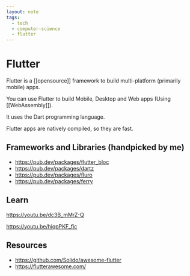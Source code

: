```yaml
---
layout: note
tags:
  - tech
  - computer-science
  - flutter
---
```


# Flutter

Flutter is a [[opensource]] framework to build multi-platform (primarily mobile) apps.

You can use Flutter to build Mobile, Desktop and Web apps (Using [[WebAssembly]]).

It uses the Dart programming language.

Flutter apps are natively compiled, so they are fast.

## Frameworks and Libraries (handpicked by me)

- https://pub.dev/packages/flutter_bloc
- https://pub.dev/packages/dartz
- https://pub.dev/packages/fluro
- https://pub.dev/packages/ferry

## Learn

https://youtu.be/dc3B_mMrZ-Q

https://youtu.be/hiqpPKF_fic

## Resources

- https://github.com/Solido/awesome-flutter
- https://flutterawesome.com/
